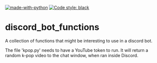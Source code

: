 [![made-with-python](https://img.shields.io/badge/Made%20with-Python-1f425f.svg)](https://www.python.org/) [![Code style: black](https://img.shields.io/badge/code%20style-black-000000.svg)](https://github.com/psf/black)
# discord_bot_functions
A collection of functions that might be interesting to use in a discord bot.

The file 'kpop.py' needs to have a YouTube token to run.  It will return a random k-pop video to the chat window,
when ran inside Discord.
